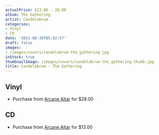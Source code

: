 ```yaml
---
actualPrice: $13.00 - 28.00
album: The Gathering
artist: Candelabrum
categories:
- Vinyl
- CD
date: '2021-08-30T05:42:57'
draft: false
images:
- /images/covers/candelabrum-the_gathering.jpg
inStock: true
thumbnailImage: /images/covers/candelabrum-the_gathering-thumb.jpg
title: Candelabrum - The Gathering
---
```


## Vinyl
* Purchase from [Arcane Altar](https://arcanealtar.bigcartel.com/product/candelabrum-the-gathering-2xlp) for $28.00
## CD
* Purchase from [Arcane Altar](https://arcanealtar.bigcartel.com/product/candelabrum-the-gathering-cd) for $13.00
